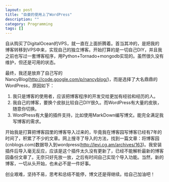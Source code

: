 ```yaml
---
layout: post
title: "自豪的使用上了WordPress"
description: ""
category: Programming
tags: []
---
```


自从购买了DigitalOcean的VPS，就一直在上面折腾着。首当其冲的，是把我的博客转移到VPS中来，实现自己的独立博客。开始打算的是一切自己DIY，并且我之前也写过一套博客程序，用Python+Tornado+mongodb实现的。虽然很久没有维护，但还是可用的状态。

<!-- more -->

最终，我还是放弃了自己写的NancyBlog(http://code.google.com/p/nancyblog/)，而是选择了大名鼎鼎的WordPress，原因如下：

 1. 我只是博客的使用者，应该把博客程序的开发交给更加有经验和经历的人。
 1. 我自己的博客，要换个皮肤比较自己DIY很久。而WordPress有大量的皮肤，随意你切换。
 1. WordPress有大量的插件支持，比如使用MarkDown编写博文。能完全满足我写博客的需求。

开始我是打算把博客园里的博客导入过来的，毕竟我在博客园写博客已经有7年的时间了，积累了不少的文章。网上搜寻了导入的方法，找到一篇文章：将博客园(cnblogs.com)数据导入到wordpress(http://levi.cg.am/archives/163)。我安装插件后导入毫无反应，应该是这个插件太久没有更新了，已经不能解析最新的博客园备份文章了。无奈只好先放一放，之后有时间自己实现个导入功能。当然，新的博客，一切从头开始，也未必不是一件好事。

创业艰难，坚持不易，思考和总结不能停，博文还是得继续。给自己加油吧！

